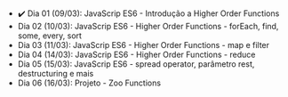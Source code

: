 - :heavy_check_mark: Dia 01 (09/03): JavaScrip ES6 - Introdução a Higher Order Functions
- <!-- :heavy_check_mark: --> Dia 02 (10/03): JavaScrip ES6 - Higher Order Functions - forEach, find, some, every, sort
- <!-- :heavy_check_mark: --> Dia 03 (11/03): JavaScrip ES6 - Higher Order Functions - map e filter
- <!-- :heavy_check_mark: --> Dia 04 (14/03): JavaScrip ES6 - Higher Order Functions - reduce
- <!-- :heavy_check_mark: --> Dia 05 (15/03): JavaScrip ES6 - spread operator, parâmetro rest, destructuring e mais
- <!-- :heavy_check_mark: --> Dia 06 (16/03): Projeto - Zoo Functions